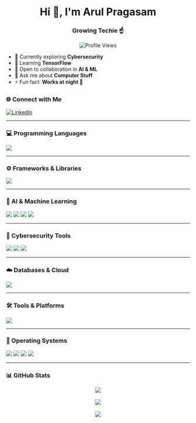 <h1 align="center">Hi 👋, I'm Arul Pragasam</h1>
<h3 align="center">Growing Techie ☝️</h3>

<p align="center">
  <img src="https://komarev.com/ghpvc/?username=arulpragasam99&label=Profile+Views&color=blueviolet&style=flat-square" alt="Profile Views"/>
</p>

- 🔭 Currently exploring **Cybersecurity**  
- 🌱 Learning **TensorFlow**  
- 🤝 Open to collaboration in **AI & ML**  
- 💬 Ask me about **Computer Stuff**  
- ⚡ Fun fact: **Works at night 🦇**

### 🌐 Connect with Me

[![LinkedIn](https://img.shields.io/badge/LinkedIn-0077B5?style=flat-square&logo=linkedin&logoColor=white)](https://www.linkedin.com/in/arul-pragasam99)

---

### 💻 Programming Languages

<p>
  <img src="https://skillicons.dev/icons?i=python,java,js,ts,c,dart,html,css,sql" />
</p>

---

### ⚙️ Frameworks & Libraries

<p>
  <img src="https://skillicons.dev/icons?i=react,tailwind,flutter,nodejs,express,firebase,dash,fastapi" />
</p>

---

### 🧠 AI & Machine Learning

<p>
  <img src="https://skillicons.dev/icons?i=tensorflow" />
  <img src="https://img.shields.io/badge/NLTK-%231072B3.svg?style=flat&logoColor=white&color=blueviolet" />
  <img src="https://img.shields.io/badge/Scikit--learn-F7931E?style=flat&logo=scikit-learn&logoColor=white" />
  <img src="https://img.shields.io/badge/HuggingFace-FFD21F?style=flat&logo=huggingface&logoColor=black" />
</p>

---

### 🔐 Cybersecurity Tools

<p>
  <img src="https://img.shields.io/badge/Wireshark-1679A7?style=flat&logo=wireshark&logoColor=white" />
  <img src="https://img.shields.io/badge/Metasploit-000000?style=flat&logo=metasploit&logoColor=white" />
  <img src="https://img.shields.io/badge/Burp%20Suite-ff6600?style=flat&logo=burpsuite&logoColor=white" />
</p>

---

### ☁️ Databases & Cloud

<p>
  <img src="https://skillicons.dev/icons?i=mysql,sqlite,firebase,gcp,aws" />
</p>

---

### 🛠️ Tools & Platforms

<p>
  <img src="https://skillicons.dev/icons?i=git,github,postman,androidstudio,figma,photoshop,xampp" />
</p>

---

### 💽 Operating Systems

<p>
  <img src="https://img.shields.io/badge/Windows-0078D6?style=flat&logo=windows&logoColor=white" />
  <img src="https://img.shields.io/badge/Linux-FCC624?style=flat&logo=linux&logoColor=black" />
  <img src="https://img.shields.io/badge/Ubuntu-E95420?style=flat&logo=ubuntu&logoColor=white" />
  <img src="https://img.shields.io/badge/Kali%20Linux-557C94?style=flat&logo=kalilinux&logoColor=white" />
</p>

---

### 📊 GitHub Stats

<p align="center">
  <img src="https://github-readme-stats.vercel.app/api?username=arulpragasam99&show_icons=true&theme=radical&hide_border=true" />
  <br><br>
  <img src="https://github-readme-streak-stats.herokuapp.com/?user=arulpragasam99&theme=radical&hide_border=true" />
  <br><br>
  <img src="https://github-readme-stats.vercel.app/api/top-langs/?username=arulpragasam99&layout=compact&theme=radical&hide_border=true" />
</p>
